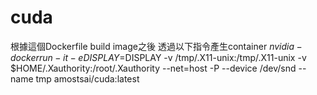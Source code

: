 # cuda

根據這個Dockerfile build image之後
透過以下指令產生container
$nvidia-docker run  -it -e DISPLAY=$DISPLAY -v /tmp/.X11-unix:/tmp/.X11-unix -v $HOME/.Xauthority:/root/.Xauthority --net=host -P --device /dev/snd  --name tmp amostsai/cuda:latest
